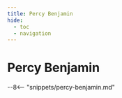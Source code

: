 ```yaml
---
title: Percy Benjamin
hide:
  - toc
  - navigation 
---
```


# Percy Benjamin

<!--
**ddmmmyyyy — ddmmmyyyy**
-->

--8<-- "snippets/percy-benjamin.md"
